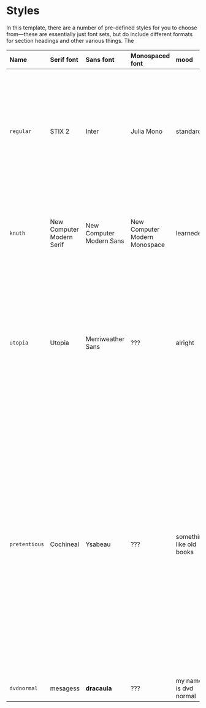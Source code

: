 # Styles
In this template, there are a number of pre-defined styles for you to choose
from—these are essentially just font sets, but do include different formats for
section headings and other various things. The 


| **Name** | **Serif font** | **Sans font** | **Monospaced font** | **mood** | **Description** |
|:---------|:---------------|:--------------|:--------------------|:---------|:----------------|
| `regular` | STIX 2 | Inter | Julia Mono | standard | Workhorse styleset. I think it blends a fair amount of things together while not be too terribly boring; it's modern, and can say a lot, but is not intrusive. |
| `knuth` | New Computer Modern Serif | New  Computer Modern Sans  | New Computer Modern Monospace | learneded | Use this if you want that nice default LaTeX look—I did my best to give this some of my own flair. |
| `utopia` | Utopia | Merriweather Sans | ??? | alright |  Sometimes, you need something different—I get that. This styleset is for those times when you need something a bit different—your white pizza after a few rounds of pepperoni. |
| `pretentious` | Cochineal | Ysabeau | ??? | something like old books | What, you think you're better than me? Ok, ok, you're not actually pretentious for using this styleset, but keep in mind that humanist fonts are not for the feint of heart—while Computer Modern has a lot of power over people that browse the `arXiv` and know what a TeX is, humanist fonts, like these ones, can easily sway the general public. |
| `dvdnormal` | mesagess | **dracaula** | ??? | my name is dvd normal | 10m ago |
